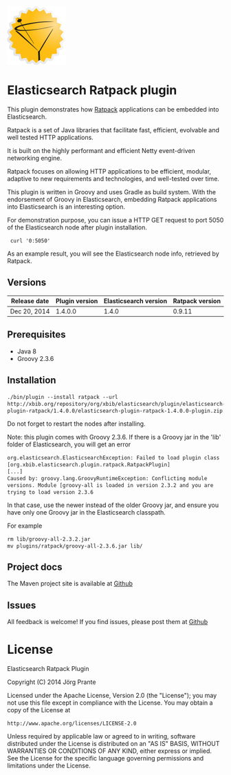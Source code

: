 ![Ratpack](https://github.com/jprante/elasticsearch-plugin-ratpack/raw/master/src/site/resources/ratpack.png)

# Elasticsearch Ratpack plugin

This plugin demonstrates how [Ratpack](http://www.ratpack.io) applications can be embedded into Elasticsearch.

Ratpack is a set of Java libraries that facilitate fast, efficient, evolvable and well tested HTTP applications.

It is built on the highly performant and efficient Netty event-driven networking engine.

Ratpack focuses on allowing HTTP applications to be efficient, modular, adaptive to new requirements and
technologies, and well-tested over time.

This plugin is written in Groovy and uses Gradle as build system. With the
endorsement of Groovy in Elasticsearch, embedding Ratpack applications into Elasticsearch is an interesting
option.

For demonstration purpose, you can issue a HTTP GET request to port 5050 of the Elasticsearch node after plugin
installation.

     curl '0:5050'

As an example result, you will see the Elasticsearch node info, retrieved by Ratpack.

## Versions

| Release date | Plugin version | Elasticsearch version | Ratpack version |
| -------------| ---------------| ----------------------|-----------------|
| Dec 20, 2014 | 1.4.0.0        | 1.4.0                 | 0.9.11          |

## Prerequisites

- Java 8
- Groovy 2.3.6

## Installation

    ./bin/plugin --install ratpack --url http://xbib.org/repository/org/xbib/elasticsearch/plugin/elasticsearch-plugin-ratpack/1.4.0.0/elasticsearch-plugin-ratpack-1.4.0.0-plugin.zip

Do not forget to restart the nodes after installing.

Note: this plugin comes with Groovy 2.3.6. If there is a Groovy jar in the 'lib' folder of Elasticsearch, you will get an error

    org.elasticsearch.ElasticsearchException: Failed to load plugin class [org.xbib.elasticsearch.plugin.ratpack.RatpackPlugin]
    [...]
    Caused by: groovy.lang.GroovyRuntimeException: Conflicting module versions. Module [groovy-all is loaded in version 2.3.2 and you are trying to load version 2.3.6

In that case, use the newer instead of the older Groovy jar, and ensure you have only one Groovy jar in the Elasticsearch classpath.

For example

    rm lib/groovy-all-2.3.2.jar
    mv plugins/ratpack/groovy-all-2.3.6.jar lib/

## Project docs

The Maven project site is available at [Github](http://jprante.github.io/elasticsearch-plugin-ratpack)

## Issues

All feedback is welcome! If you find issues, please post them at
[Github](https://github.com/jprante/elasticsearch-plugin-ratpack/issues)

# License

Elasticsearch Ratpack Plugin

Copyright (C) 2014 Jörg Prante

Licensed under the Apache License, Version 2.0 (the "License");
you may not use this file except in compliance with the License.
You may obtain a copy of the License at

    http://www.apache.org/licenses/LICENSE-2.0

Unless required by applicable law or agreed to in writing, software
distributed under the License is distributed on an "AS IS" BASIS,
WITHOUT WARRANTIES OR CONDITIONS OF ANY KIND, either express or implied.
See the License for the specific language governing permissions and
limitations under the License.
